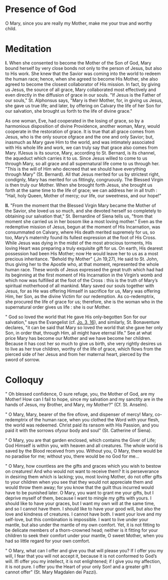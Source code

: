 # Presence of God

O Mary, since you are really my Mother, make me your true and worthy child.

# Meditation

**I.** When she consented to become the Mother of the Son of God, Mary bound herself by very close bonds not only to the person of Jesus, but also to His work. She knew that the Savior was coming into the world to redeem the human race; hence, when she agreed to become His Mother, she also agreed to become the closest collaborator of His mission. In fact, by giving us Jesus, the source of all grace, Mary collaborated most effectively and even directly in the diffusion of grace in our souls. "If Jesus is the Father of our souls," St. Alphonsus says, "Mary is their Mother, for, in giving us Jesus, she gave us true life; and later, by offering on Calvary the life of her Son for our salvation, she brought us forth to the life of divine grace."

As one woman, Eve, had cooperated in the losing of grace, so by a harmonious disposition of divine Providence, another woman, Mary, would cooperate in the restoration of grace. It is true that all grace comes from Jesus, who is the only source ofgrace and the one and only Savior; but, inasmuch as Mary gave Him to the world, and was intimately associated with His whole life and work, we can truly say that grace also comes from Mary. IfJesus is its source, Mary, according to St. Bernard, is its channel, the aqueduct which carries it to us. Since Jesus willed to come to us through Mary, so all grace and all supernatural life come to us through her. "This is the will of Him who decreed that we should have everything through Mary" (St. Bernard). All that Jesus merited for us by strictest right, condignly, Mary has merited for us fittingly, congruously. The Blessed Virgin is then truly our Mother. When she brought forth Jesus, she brought us forth at the same time to the life of grace; we can address her in all truth : "Hail, holy Queen, Mother of mercy; our life, our sweetness, and our hope!"

**II.** "From the moment that the Blessed Virgin Mary became the Mother of the Savior, she loved us so much, and she devoted herself so completely to obtaining our salvation that," St. Bernardine of Siena tells us, "from that moment she carried us in her bosom like a most loving mother." Even as the redemptive mission of Jesus, begun at the moment of His Incarnation, was consummated on Calvary, where His death merited supremely for us, so too, Mary’s maternity found its fullest expression at the foot of His Cross. While Jesus was dying in the midst of the most atrocious torments, His loving Heart was preparing a truly exquisite gift for us. On earth, His dearest possession had been His Mother; now He would leave her to us as a most precious inheritance. "Behold thy Mother" (,Jn 19,27), He said to St. John, thus giving her to the Apostle who, at that moment, represented the whole human race. These words of Jesus expressed the great truth which had had its beginning at the first moment of His Incarnation in the Virgin’s womb and which now was fulfilled at the foot of the Cross : this is the truth of Mary’s spiritual motherhood of all mankind. Mary saved our souls together with Jesus, for as He was offering Himself in sacrifice for us, Mary was offering Him, her Son, as the divine Victim for our redemption. As co-redemptrix, she procured the life of grace for us; therefore, she is the woman who in the supernatural order gives us life : she is our Mother.

" God so loved the world that He gave His only-begotten Son for our salvation," says the Evangelist (cf. [Jo. 3, 16](https://vulgata.online/bible/Jo.3?ed=DR2&vfn=DR2.Jo.3.16:vs)), and similarly, St. Bonaventure declares, "it can be said that Mary so loved the world that she gave her only Son, in order that, through Him, all might have eternal life." See at what price Mary has become our Mother and we have become her children. Because it has cost her so much to give us birth, she very rightly desires us to live as her true children, worthy of the life of grace, which flows from the pierced side of her Jesus and from her maternal heart, pierced by the sword of sorrow.

# Colloquy

" Oh blessed confidence, O sure refuge, you, the Mother of God, are my Mother! How can I fail to hope, since my salvation and my sanctity are in the hands of Jesus, my
Brother, and Mary, my Mother?" (Cf. St. Anselm).

" O Mary, Mary, bearer of the fire oflove, and dispenser of mercy! Mary, co-redemptrix of the human race, when you clothed the Word with your flesh, the world was redeemed. Christ paid its ransom with His Passion, and you paid it with the sorrows ofyour body and soul" (St. Catherine of Siena).

" O Mary, you are that garden enclosed, which contains the Giver of Life; God Himself is within you, with heaven and all creatures. The whole world is saved by the Blood received from you. Without you, O Mary, there would be no paradise for me; without you, there would be no God for me...

" O Mary, how countless are the gifts and graces which you wish to bestow on creatures! And who would not want to receive them? It is perseverance in desiring them which is lacking; you, most loving Mother, do not offer gifts to your children when you see that they would not appreciate them and would throw them away; for you know that the guilt thus incurred would have to be punished later. O Mary, you want to grant me your gifts, but I deprive myself of them, because I want to mingle my gifts with yours. I should like to have your graces, but I want my own will at the same time, and so I cannot have them. I should like to have your good will, but also the love and kindness of creatures. I cannot have both. I want your love and my self-love, but this combination is impossible. I want to live under your mantle, but also under the mantle of my own comfort. Yet, it is not fitting to be delicate members of a thorn-crowned head; neither is it fitting for your children to seek their comfort under your mantle, O sweet Mother, when you had so little regard for your own comfort. 

" O Mary, what can I offer and give you that will please you? If I offer you my will, I fear that you will not accept it, because it is not conformed to God’s will. IfI offer you my intellect, it is not enlightened; if I give you my affection, it is not pure. I offer you the Heart of your only Son! and a greater gift I cannot offer" (St. Mary Magdalen dei Pazzi).
